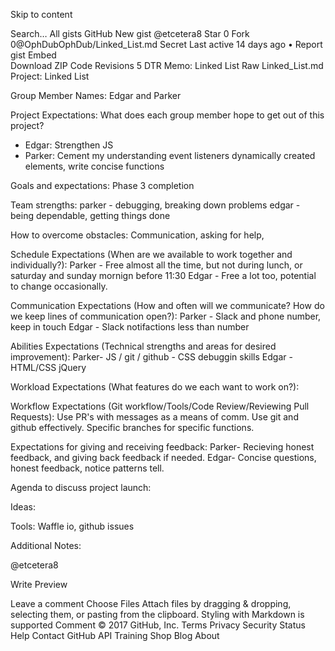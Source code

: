 Skip to content
 
Search…
All gists
GitHub
New gist
@etcetera8 
  Star 0
  Fork 0@OphDubOphDub/Linked_List.md Secret
Last active 14 days ago • 
Report gist
Embed  
  Download ZIP
 Code  Revisions 5
DTR Memo: Linked List
Raw
 Linked_List.md
Project: Linked List

Group Member Names: Edgar and Parker

Project Expectations: What does each group member hope to get out of this project? 
- Edgar: Strengthen JS 
- Parker: Cement my understanding event listeners dynamically created elements, write concise functions

Goals and expectations: Phase 3 completion

Team strengths: 
parker - debugging, breaking down problems
edgar - being dependable, getting things done 

How to overcome obstacles: Communication, asking for help, 

Schedule Expectations (When are we available to work together and individually?): 
Parker - Free almost all the time, but not during lunch, or saturday and sunday mornign before 11:30
Edgar - Free a lot too, potential to change occasionally.

Communication Expectations (How and often will we communicate? How do we keep lines of communication open?): 
Parker - Slack and phone number, keep in touch
Edgar - Slack notifactions less than number

Abilities Expectations (Technical strengths and areas for desired improvement): 
Parker- JS / git / github - CSS debuggin skills
Edgar - HTML/CSS jQuery

Workload Expectations (What features do we each want to work on?): 


Workflow Expectations (Git workflow/Tools/Code Review/Reviewing Pull Requests): 
Use PR's with messages as a means of comm. Use git and github effectively. Specific branches for specific functions.

Expectations for giving and receiving feedback:
Parker- Recieving honest feedback, and giving back feedback if needed. 
Edgar- Concise questions, honest feedback, notice patterns tell. 

Agenda to discuss project launch:

Ideas:

Tools: Waffle io, github issues

Additional Notes:

 @etcetera8
  
            
 
Write  Preview

Leave a comment
Choose Files Attach files by dragging & dropping, selecting them, or pasting from the clipboard.  Styling with Markdown is supported
Comment
© 2017 GitHub, Inc.
Terms
Privacy
Security
Status
Help
Contact GitHub
API
Training
Shop
Blog
About
